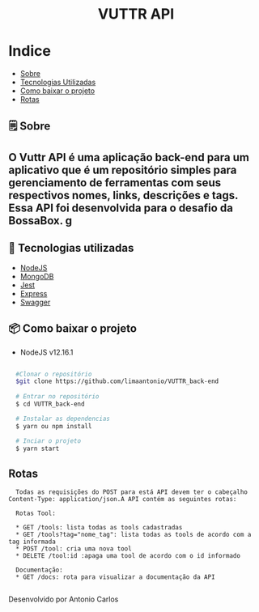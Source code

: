 <h1 align="center">
  VUTTR API
</h1>

# Indice
- [Sobre](#-Sobre)
- [Tecnologias Utilizadas](#-tecnologias-Utilizadas)
- [Como baixar o projeto](#-como-baixar-o-projeto)
- [Rotas](#-rotas)


## 🗒 Sobre



O **Vuttr API** é uma aplicação back-end para um 
aplicativo que é um repositório simples para gerenciamento de ferramentas com seus respectivos nomes, links, descrições e tags.  Essa API foi desenvolvida para o desafio da **BossaBox**.
g
---

## 🚀 Tecnologias utilizadas

- [NodeJS](https://nodejs.org/en/')
- [MongoDB](https://www.mongodb.com/')
- [Jest](https://jestjs.io/')
- [Express](https://expressjs.com/pt-br/')
- [Swagger](https://swagger.io/specification/')


## 📦 Como baixar o projeto

* NodeJS v12.16.1

```bash

  #Clonar o repositório
  $git clone https://github.com/limaantonio/VUTTR_back-end
  
  # Entrar no repositório
  $ cd VUTTR_back-end

  # Instalar as dependencias
  $ yarn ou npm install 

  # Inciar o projeto
  $ yarn start

```

## Rotas

```
  Todas as requisições do POST para está API devem ter o cabeçalho Content-Type: application/json.A API contém as seguintes rotas:
  
  Rotas Tool:
  
  * GET /tools: lista todas as tools cadastradas
  * GET /tools?tag="nome_tag": lista todas as tools de acordo com a tag informada 
  * POST /tool: cria uma nova tool
  * DELETE /tool:id :apaga uma tool de acordo com o id informado

  Documentação:
  * GET /docs: rota para visualizar a documentação da API
  
```


Desenvolvido por Antonio Carlos
